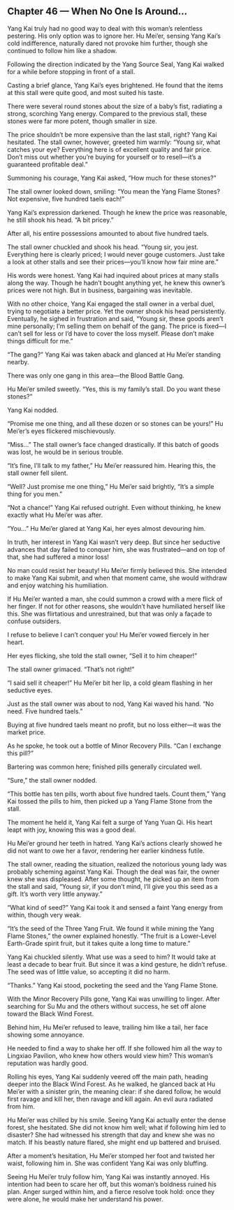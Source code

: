 ## Chapter 46 — When No One Is Around...

Yang Kai truly had no good way to deal with this woman’s relentless pestering. His only option was to ignore her. Hu Mei’er, sensing Yang Kai’s cold indifference, naturally dared not provoke him further, though she continued to follow him like a shadow.

Following the direction indicated by the Yang Source Seal, Yang Kai walked for a while before stopping in front of a stall.

Casting a brief glance, Yang Kai’s eyes brightened. He found that the items at this stall were quite good, and most suited his taste.

There were several round stones about the size of a baby’s fist, radiating a strong, scorching Yang energy. Compared to the previous stall, these stones were far more potent, though smaller in size.

The price shouldn’t be more expensive than the last stall, right? Yang Kai hesitated. The stall owner, however, greeted him warmly: “Young sir, what catches your eye? Everything here is of excellent quality and fair price. Don’t miss out whether you’re buying for yourself or to resell—it’s a guaranteed profitable deal.”

Summoning his courage, Yang Kai asked, “How much for these stones?”

The stall owner looked down, smiling: “You mean the Yang Flame Stones? Not expensive, five hundred taels each!”

Yang Kai’s expression darkened. Though he knew the price was reasonable, he still shook his head. “A bit pricey.”

After all, his entire possessions amounted to about five hundred taels.

The stall owner chuckled and shook his head. “Young sir, you jest. Everything here is clearly priced; I would never gouge customers. Just take a look at other stalls and see their prices—you’ll know how fair mine are.”

His words were honest. Yang Kai had inquired about prices at many stalls along the way. Though he hadn’t bought anything yet, he knew this owner’s prices were not high. But in business, bargaining was inevitable.

With no other choice, Yang Kai engaged the stall owner in a verbal duel, trying to negotiate a better price. Yet the owner shook his head persistently. Eventually, he sighed in frustration and said, “Young sir, these goods aren’t mine personally; I’m selling them on behalf of the gang. The price is fixed—I can’t sell for less or I’d have to cover the loss myself. Please don’t make things difficult for me.”

“The gang?” Yang Kai was taken aback and glanced at Hu Mei’er standing nearby.

There was only one gang in this area—the Blood Battle Gang.

Hu Mei’er smiled sweetly. “Yes, this is my family’s stall. Do you want these stones?”

Yang Kai nodded.

“Promise me one thing, and all these dozen or so stones can be yours!” Hu Mei’er’s eyes flickered mischievously.

“Miss…” The stall owner’s face changed drastically. If this batch of goods was lost, he would be in serious trouble.

“It’s fine, I’ll talk to my father,” Hu Mei’er reassured him. Hearing this, the stall owner fell silent.

“Well? Just promise me one thing,” Hu Mei’er said brightly, “It’s a simple thing for you men.”

“Not a chance!” Yang Kai refused outright. Even without thinking, he knew exactly what Hu Mei’er was after.

“You…” Hu Mei’er glared at Yang Kai, her eyes almost devouring him.

In truth, her interest in Yang Kai wasn’t very deep. But since her seductive advances that day failed to conquer him, she was frustrated—and on top of that, she had suffered a minor loss!

No man could resist her beauty! Hu Mei’er firmly believed this. She intended to make Yang Kai submit, and when that moment came, she would withdraw and enjoy watching his humiliation.

If Hu Mei’er wanted a man, she could summon a crowd with a mere flick of her finger. If not for other reasons, she wouldn’t have humiliated herself like this. She was flirtatious and unrestrained, but that was only a façade to confuse outsiders.

I refuse to believe I can’t conquer you! Hu Mei’er vowed fiercely in her heart.

Her eyes flicking, she told the stall owner, “Sell it to him cheaper!”

The stall owner grimaced. “That’s not right!”

“I said sell it cheaper!” Hu Mei’er bit her lip, a cold gleam flashing in her seductive eyes.

Just as the stall owner was about to nod, Yang Kai waved his hand. “No need. Five hundred taels.”

Buying at five hundred taels meant no profit, but no loss either—it was the market price.

As he spoke, he took out a bottle of Minor Recovery Pills. “Can I exchange this pill?”

Bartering was common here; finished pills generally circulated well.

“Sure,” the stall owner nodded.

“This bottle has ten pills, worth about five hundred taels. Count them,” Yang Kai tossed the pills to him, then picked up a Yang Flame Stone from the stall.

The moment he held it, Yang Kai felt a surge of Yang Yuan Qi. His heart leapt with joy, knowing this was a good deal.

Hu Mei’er ground her teeth in hatred. Yang Kai’s actions clearly showed he did not want to owe her a favor, rendering her earlier kindness futile.

The stall owner, reading the situation, realized the notorious young lady was probably scheming against Yang Kai. Though the deal was fair, the owner knew she was displeased. After some thought, he picked up an item from the stall and said, “Young sir, if you don’t mind, I’ll give you this seed as a gift. It’s worth very little anyway.”

“What kind of seed?” Yang Kai took it and sensed a faint Yang energy from within, though very weak.

“It’s the seed of the Three Yang Fruit. We found it while mining the Yang Flame Stones,” the owner explained honestly. “The fruit is a Lower-Level Earth-Grade spirit fruit, but it takes quite a long time to mature.”

Yang Kai chuckled silently. What use was a seed to him? It would take at least a decade to bear fruit. But since it was a kind gesture, he didn’t refuse. The seed was of little value, so accepting it did no harm.

“Thanks.” Yang Kai stood, pocketing the seed and the Yang Flame Stone.

With the Minor Recovery Pills gone, Yang Kai was unwilling to linger. After searching for Su Mu and the others without success, he set off alone toward the Black Wind Forest.

Behind him, Hu Mei’er refused to leave, trailing him like a tail, her face showing some annoyance.

He needed to find a way to shake her off. If she followed him all the way to Lingxiao Pavilion, who knew how others would view him? This woman’s reputation was hardly good.

Rolling his eyes, Yang Kai suddenly veered off the main path, heading deeper into the Black Wind Forest. As he walked, he glanced back at Hu Mei’er with a sinister grin, the meaning clear: if she dared follow, he would first ravage and kill her, then ravage and kill again. An evil aura radiated from him.

Hu Mei’er was chilled by his smile. Seeing Yang Kai actually enter the dense forest, she hesitated. She did not know him well; what if following him led to disaster? She had witnessed his strength that day and knew she was no match. If his beastly nature flared, she might end up battered and bruised.

After a moment’s hesitation, Hu Mei’er stomped her foot and twisted her waist, following him in. She was confident Yang Kai was only bluffing.

Seeing Hu Mei’er truly follow him, Yang Kai was instantly annoyed. His intention had been to scare her off, but this woman’s boldness ruined his plan. Anger surged within him, and a fierce resolve took hold: once they were alone, he would make her understand his power.